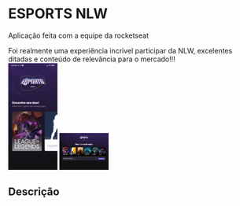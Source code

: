 # ESPORTS NLW
<div>
    <p>Aplicação feita com a equipe da rocketseat</p>
    Foi realmente uma experiência incrivel participar da NLW, excelentes ditadas e conteúdo
    de relevância para o mercado!!!
</div>

<img width="100" src="./mobile/assets/to-readme/pag-inicial.jpg"/>
<img width="100" src="./web/assets/to-readme/pag-inicial.png"/>

## Descrição
